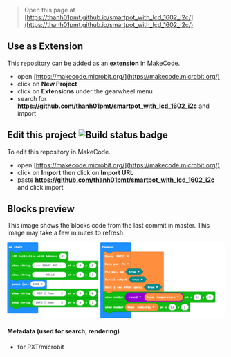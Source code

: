 
> Open this page at [https://thanh01pmt.github.io/smartpot_with_lcd_1602_i2c/](https://thanh01pmt.github.io/smartpot_with_lcd_1602_i2c/)

## Use as Extension

This repository can be added as an **extension** in MakeCode.

* open [https://makecode.microbit.org/](https://makecode.microbit.org/)
* click on **New Project**
* click on **Extensions** under the gearwheel menu
* search for **https://github.com/thanh01pmt/smartpot_with_lcd_1602_i2c** and import

## Edit this project ![Build status badge](https://github.com/thanh01pmt/smartpot_with_lcd_1602_i2c/workflows/MakeCode/badge.svg)

To edit this repository in MakeCode.

* open [https://makecode.microbit.org/](https://makecode.microbit.org/)
* click on **Import** then click on **Import URL**
* paste **https://github.com/thanh01pmt/smartpot_with_lcd_1602_i2c** and click import

## Blocks preview

This image shows the blocks code from the last commit in master.
This image may take a few minutes to refresh.

![A rendered view of the blocks](https://github.com/thanh01pmt/smartpot_with_lcd_1602_i2c/raw/master/.github/makecode/blocks.png)

#### Metadata (used for search, rendering)

* for PXT/microbit
<script src="https://makecode.com/gh-pages-embed.js"></script><script>makeCodeRender("{{ site.makecode.home_url }}", "{{ site.github.owner_name }}/{{ site.github.repository_name }}");</script>
